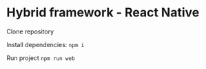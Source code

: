 # Hybrid framework - React Native

Clone repository

Install dependencies: `npm i`

Run project `npm run web`
